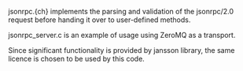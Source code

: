 jsonrpc.{ch} implements the parsing and validation of the jsonrpc/2.0 request before handing it over to 
user-defined methods.

jsonrpc_server.c is an example of usage using ZeroMQ as a transport.



Since significant functionality is provided by jansson library, the same licence is chosen to be used by this code.
